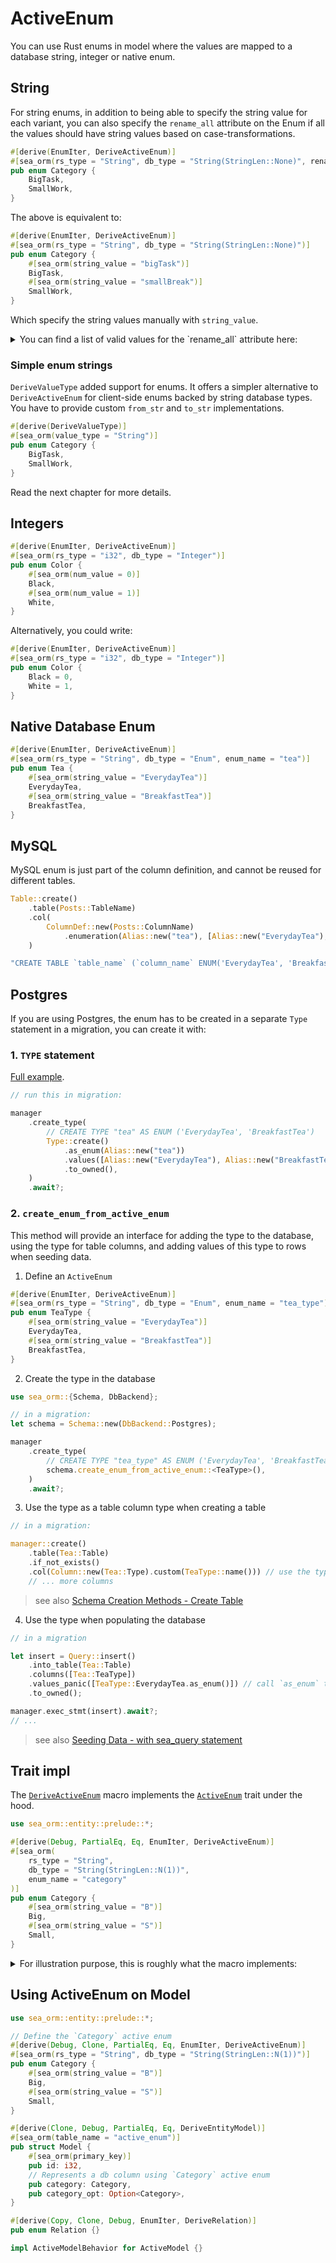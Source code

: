 # ActiveEnum

You can use Rust enums in model where the values are mapped to a database string, integer or native enum.

## String

For string enums, in addition to being able to specify the string value for each variant, you can also specify the `rename_all` attribute on the Enum if all the values should have string values based on case-transformations.

```rust
#[derive(EnumIter, DeriveActiveEnum)]
#[sea_orm(rs_type = "String", db_type = "String(StringLen::None)", rename_all = "camelCase")]
pub enum Category {
    BigTask,
    SmallWork,
}
```

The above is equivalent to:

```rust
#[derive(EnumIter, DeriveActiveEnum)]
#[sea_orm(rs_type = "String", db_type = "String(StringLen::None)")]
pub enum Category {
    #[sea_orm(string_value = "bigTask")]
    BigTask,
    #[sea_orm(string_value = "smallBreak")]
    SmallWork,
}
```

Which specify the string values manually with `string_value`.

<details>
    <summary>You can find a list of valid values for the `rename_all` attribute here:</summary>

- camelCase
- kebab-case
- mixed_case
- SCREAMING_SNAKE_CASE
- snake_case
- title_case
- UPPERCASE
- lowercase
- SCREAMING-KEBAB-CASE
- PascalCase

</details>

### Simple enum strings

`DeriveValueType` added support for enums. It offers a simpler alternative to `DeriveActiveEnum` for client-side enums backed by string database types.
You have to provide custom `from_str` and `to_str` implementations.

```rust
#[derive(DeriveValueType)]
#[sea_orm(value_type = "String")]
pub enum Category {
    BigTask,
    SmallWork,
}
```

Read the next chapter for more details.

## Integers

```rust
#[derive(EnumIter, DeriveActiveEnum)]
#[sea_orm(rs_type = "i32", db_type = "Integer")]
pub enum Color {
    #[sea_orm(num_value = 0)]
    Black,
    #[sea_orm(num_value = 1)]
    White,
}
```
Alternatively, you could write:
```rust
#[derive(EnumIter, DeriveActiveEnum)]
#[sea_orm(rs_type = "i32", db_type = "Integer")]
pub enum Color {
    Black = 0,
    White = 1,
}
```

## Native Database Enum

```rust
#[derive(EnumIter, DeriveActiveEnum)]
#[sea_orm(rs_type = "String", db_type = "Enum", enum_name = "tea")]
pub enum Tea {
    #[sea_orm(string_value = "EverydayTea")]
    EverydayTea,
    #[sea_orm(string_value = "BreakfastTea")]
    BreakfastTea,
}
```

## MySQL

MySQL enum is just part of the column definition, and cannot be reused for different tables.

```rust
Table::create()
    .table(Posts::TableName)
    .col(
        ColumnDef::new(Posts::ColumnName)
            .enumeration(Alias::new("tea"), [Alias::new("EverydayTea"), Alias::new("BreakfastTea")]),
    )

"CREATE TABLE `table_name` (`column_name` ENUM('EverydayTea', 'BreakfastTea'))",
```

## Postgres

If you are using Postgres, the enum has to be created in a separate `Type` statement in a migration, you can create it with:

### 1. `TYPE` statement

[Full example](https://github.com/SeaQL/sea-orm/blob/master/sea-orm-migration/tests/common/migration/m20220118_000004_create_tea_enum.rs).

```rust
// run this in migration:

manager
    .create_type(
        // CREATE TYPE "tea" AS ENUM ('EverydayTea', 'BreakfastTea')
        Type::create()
            .as_enum(Alias::new("tea"))
            .values([Alias::new("EverydayTea"), Alias::new("BreakfastTea")])
            .to_owned(),
    )
    .await?;
```

### 2. `create_enum_from_active_enum`
This method will provide an interface for adding the type to the database, using the type for table columns, and adding values of this type to rows when seeding data. 

1. Define an `ActiveEnum`

```rust
#[derive(EnumIter, DeriveActiveEnum)]
#[sea_orm(rs_type = "String", db_type = "Enum", enum_name = "tea_type")]
pub enum TeaType {
    #[sea_orm(string_value = "EverydayTea")]
    EverydayTea,
    #[sea_orm(string_value = "BreakfastTea")]
    BreakfastTea,
}
```

2. Create the type in the database

```rust
use sea_orm::{Schema, DbBackend};

// in a migration:
let schema = Schema::new(DbBackend::Postgres);

manager
    .create_type(
        // CREATE TYPE "tea_type" AS ENUM ('EverydayTea', 'BreakfastTea')
        schema.create_enum_from_active_enum::<TeaType>(),
    )
    .await?;
```

3. Use the type as a table column type when creating a table

```rust diff
// in a migration:

manager::create()
    .table(Tea::Table)
    .if_not_exists()
    .col(Column::new(Tea::Type).custom(TeaType::name())) // use the type for a table column 
    // ... more columns
```
> see also [Schema Creation Methods - Create Table](https://www.sea-ql.org/SeaORM/docs/migration/writing-migration/#schema-creation-methods)

4. Use the type when populating the database

```rust
// in a migration

let insert = Query::insert()
    .into_table(Tea::Table)
    .columns([Tea::TeaType])
    .values_panic([TeaType::EverydayTea.as_enum()]) // call `as_enum` to convert the variant into a SimpleExpr
    .to_owned();

manager.exec_stmt(insert).await?;
// ...
```
> see also [Seeding Data - with sea_query statement](https://www.sea-ql.org/SeaORM/docs/migration/seeding-data/#:~:text=write%20SeaQuery%20statement%20to%20seed%20the%20table)

## Trait impl

The [`DeriveActiveEnum`](https://docs.rs/sea-orm/*/sea_orm/derive.DeriveActiveEnum.html) macro implements the [`ActiveEnum`](https://docs.rs/sea-orm/*/sea_orm/entity/trait.ActiveEnum.html) trait under the hood.

```rust
use sea_orm::entity::prelude::*;

#[derive(Debug, PartialEq, Eq, EnumIter, DeriveActiveEnum)]
#[sea_orm(
    rs_type = "String",
    db_type = "String(StringLen::N(1))",
    enum_name = "category"
)]
pub enum Category {
    #[sea_orm(string_value = "B")]
    Big,
    #[sea_orm(string_value = "S")]
    Small,
}
```

<details>
  <summary>For illustration purpose, this is roughly what the macro implements:</summary>
  <div>

```rust
use sea_orm::entity::prelude::*;

#[derive(Debug, PartialEq, Eq, EnumIter)]
pub enum Category {
    Big,
    Small,
}

// Implementing manually
impl ActiveEnum for Category {
    // The macro attribute `rs_type` is being pasted here
    type Value = String;

    // By default, the name of Rust enum in camel case if `enum_name` was not provided explicitly
    fn name() -> String {
        "category".to_owned()
    }

    // Map Rust enum variants to corresponding `num_value` or `string_value`
    fn to_value(&self) -> Self::Value {
        match self {
            Self::Big => "B",
            Self::Small => "S",
        }
        .to_owned()
    }

    // Map `num_value` or `string_value` to corresponding Rust enum variants
    fn try_from_value(v: &Self::Value) -> Result<Self, DbErr> {
        match v.as_ref() {
            "B" => Ok(Self::Big),
            "S" => Ok(Self::Small),
            _ => Err(DbErr::Type(format!(
                "unexpected value for Category enum: {}",
                v
            ))),
        }
    }

    // The macro attribute `db_type` is being pasted here
    fn db_type() -> ColumnDef {
        ColumnType::String(Some(1)).def()
    }
}
```
  </div>
</details>

## Using ActiveEnum on Model

```rust
use sea_orm::entity::prelude::*;

// Define the `Category` active enum
#[derive(Debug, Clone, PartialEq, Eq, EnumIter, DeriveActiveEnum)]
#[sea_orm(rs_type = "String", db_type = "String(StringLen::N(1))")]
pub enum Category {
    #[sea_orm(string_value = "B")]
    Big,
    #[sea_orm(string_value = "S")]
    Small,
}

#[derive(Clone, Debug, PartialEq, Eq, DeriveEntityModel)]
#[sea_orm(table_name = "active_enum")]
pub struct Model {
    #[sea_orm(primary_key)]
    pub id: i32,
    // Represents a db column using `Category` active enum
    pub category: Category,
    pub category_opt: Option<Category>,
}

#[derive(Copy, Clone, Debug, EnumIter, DeriveRelation)]
pub enum Relation {}

impl ActiveModelBehavior for ActiveModel {}
```
